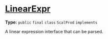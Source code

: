 # [LinearExpr](..//ScalProd.java#L16)

**Type:** `public` `final` `class` `ScalProd` `implements`

A linear expression interface that can be parsed. 











